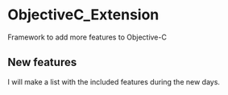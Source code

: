 # ObjectiveC_Extension
Framework to add more features to Objective-C

## New features
I will make a list with the included features during the new days.
